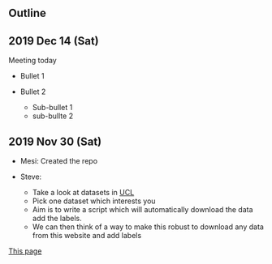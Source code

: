 ## Outline

2019 Dec 14 (Sat)
----------------------------------------------------------------------

Meeting today

- Bullet 1
- Bullet 2

	- Sub-bullet 1
	- sub-bullte 2


2019 Nov 30 (Sat)
----------------------------------------------------------------------

- Mesi: Created the repo

- Steve:

	- Take a look at datasets in [UCL](https://archive.ics.uci.edu/ml/datasets.php)
	- Pick one dataset which interests you
	- Aim is to write a script which will automatically download the data add the labels.
	- We can then think of a way to make this robust to download any data from this website and add labels

[This page](https://github.com/Mesijane/shiny-adventure)
